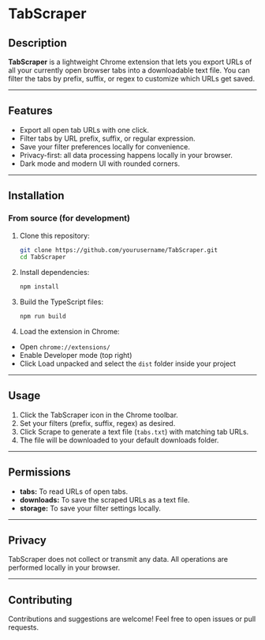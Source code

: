 # TabScraper

<!--![TabScraper Screenshot](screenshots/screenshot.png) -->

## Description
**TabScraper** is a lightweight Chrome extension that lets you export URLs of all your currently open browser tabs into a downloadable text file. You can filter the tabs by prefix, suffix, or regex to customize which URLs get saved.

---

## Features

- Export all open tab URLs with one click.
- Filter tabs by URL prefix, suffix, or regular expression.
- Save your filter preferences locally for convenience.
- Privacy-first: all data processing happens locally in your browser.
- Dark mode and modern UI with rounded corners.

---

## Installation

### From source (for development)

1. Clone this repository:

   ```bash
   git clone https://github.com/yourusername/TabScraper.git
   cd TabScraper

2. Install dependencies:

   ```bash
   npm install
   ```

3. Build the TypeScript files:

   ```bash
   npm run build
   ```

4. Load the extension in Chrome:
- Open `chrome://extensions/`
- Enable Developer mode (top right)
- Click Load unpacked and select the `dist` folder inside your project

---

## Usage
1. Click the TabScraper icon in the Chrome toolbar.
2. Set your filters (prefix, suffix, regex) as desired.
3. Click Scrape to generate a text file (`tabs.txt`) with matching tab URLs.
4. The file will be downloaded to your default downloads folder.

---

## Permissions
- **tabs:** To read URLs of open tabs.
- **downloads:** To save the scraped URLs as a text file.
- **storage:** To save your filter settings locally.

---

## Privacy
TabScraper does not collect or transmit any data. All operations are performed locally in your browser.

---

## Contributing
Contributions and suggestions are welcome! Feel free to open issues or pull requests.